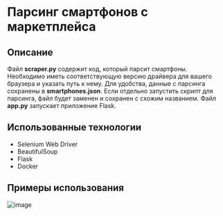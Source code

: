 # Парсинг смартфонов с маркетплейса
## Описание 
Файл **scraper.py** содержит код, который парсит смартфоны. Необходимо иметь соответствующую версию драйвера для вашего браузера и указать путь к нему. 
Для удобства, данные с парсинга сохранены в **smartphones.json**. Если отдельно запустить скрипт для парсинга, файл будет заменен и сохранен с схожим названием. 
Файл **app.py** запускает приложение Flask. 
## Использованные технологии 
- Selenium Web Driver 
- BeautifulSoup 
- Flask 
- Docker
## Примеры использования
![image](https://user-images.githubusercontent.com/77623559/215009302-dc14cb12-91bf-4941-8a4f-1c86c4b6bc35.png)
